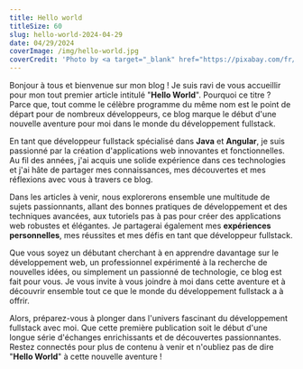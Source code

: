 ```yaml
---
title: Hello world
titleSize: 60
slug: hello-world-2024-04-29
date: 04/29/2024
coverImage: /img/hello-world.jpg
coverCredit: 'Photo by <a target="_blank" href="https://pixabay.com/fr/users/pexels-2286921/?utm_source=link-attribution&utm_medium=referral&utm_campaign=image&utm_content=1867285">Pexels</a> on <a target="_blank" href="https://pixabay.com/fr//?utm_source=link-attribution&utm_medium=referral&utm_campaign=image&utm_content=1867285">Pixabay</a>'
---
```


Bonjour à tous et bienvenue sur mon blog ! Je suis ravi de vous accueillir pour mon tout premier article intitulé "**Hello World**". Pourquoi ce titre ? Parce que, tout comme le célèbre programme du même nom est le point de départ pour de nombreux développeurs, ce blog marque le début d'une nouvelle aventure pour moi dans le monde du développement fullstack.

En tant que développeur fullstack spécialisé dans **Java** et **Angular**, je suis passionné par la création d'applications web innovantes et fonctionnelles. Au fil des années, j'ai acquis une solide expérience dans ces technologies et j'ai hâte de partager mes connaissances, mes découvertes et mes réflexions avec vous à travers ce blog.

Dans les articles à venir, nous explorerons ensemble une multitude de sujets passionnants, allant des bonnes pratiques de développement et des techniques avancées, aux tutoriels pas à pas pour créer des applications web robustes et élégantes. Je partagerai également mes **expériences personnelles**, mes réussites et mes défis en tant que développeur fullstack.

Que vous soyez un débutant cherchant à en apprendre davantage sur le développement web, un professionnel expérimenté à la recherche de nouvelles idées, ou simplement un passionné de technologie, ce blog est fait pour vous. Je vous invite à vous joindre à moi dans cette aventure et à découvrir ensemble tout ce que le monde du développement fullstack a à offrir.

Alors, préparez-vous à plonger dans l'univers fascinant du développement fullstack avec moi. Que cette première publication soit le début d'une longue série d'échanges enrichissants et de découvertes passionnantes. Restez connectés pour plus de contenu à venir et n'oubliez pas de dire "**Hello World**" à cette nouvelle aventure !
